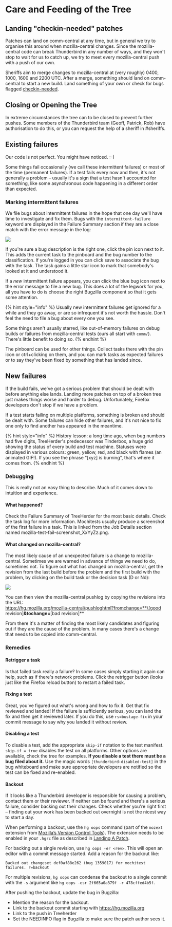# Care and Feeding of the Tree

## Landing "checkin-needed" patches

Patches can land on comm-central at any time, but in general we try to organise this around when mozilla-central changes. Since the mozilla-central code can break Thunderbird in any number of ways, and they won't stop to wait for us to catch up, we try to meet every mozilla-central push with a push of our own.

Sheriffs aim to merge changes to mozilla-central at \(very roughly\) 0400, 1000, 1600 and 2200 UTC. After a merge, something should land on comm-central to start a new build. Land something of your own or check for bugs flagged [checkin-needed](https://bugzilla.mozilla.org/buglist.cgi?keywords=checkin-needed-tb).

## Closing or Opening the Tree

In extreme circumstances the tree can to be closed to prevent further pushes. Some members of the Thunderbird team \(Geoff, Patrick, Rob\) have authorisation to do this, or you can request the help of a sheriff in \#sheriffs.

## Existing failures

Our code is not perfect. You might have noticed. :-\)

Some things fail occasionally \(we call these intermittent failures\) or most of the time \(permanent failures\). If a test fails every now and then, it's not generally a problem – usually it's a sign that a test hasn't accounted for something, like some asynchronous code happening in a different order than expected.

### Marking intermittent failures

We file bugs about intermittent failures in the hope that one day we'll have time to investigate and fix them. Bugs with the `intermittent-failure` keyword are displayed in the Failure Summary section if they are a close match with the error message in the log:

![](../../.gitbook/assets/failure-summary.png)

If you're sure a bug description is the right one, click the pin icon next to it. This adds the current task to the pinboard and the bug number to the classification. If you're logged in you can click save to associate the bug with the task. The task gains a little star icon to mark that somebody's looked at it and understood it.

If a _new_ intermittent failure appears, you can click the blue bug icon next to the error message to file a new bug. This does a lot of the legwork for you, all you have to do is choose the right Bugzilla component so that it gets some attention.

{% hint style="info" %}
Usually new intermittent failures get ignored for a while and they go away, or are so infrequent it's not worth the hassle. Don't feel the need to file a bug about every one you see.

Some things aren't usually starred, like out-of-memory failures on debug builds or failures from mozilla-central tests \(ours all start with `comm/`\). There's little benefit to doing so.
{% endhint %}

The pinboard can be used for other things. Collect tasks there with the pin icon or ctrl+clicking on them, and you can mark tasks as expected failures or to say they've been fixed by something that has landed since.

## New failures

If the build fails, we've got a serious problem that should be dealt with before anything else lands. Landing more patches on top of a broken tree just makes things worse and harder to debug. Unfortunately, Firefox developers don't stop if we have a problem.

If a test starts failing on multiple platforms, something is broken and should be dealt with. Some failures can hide other failures, and it's not nice to fix one only to find another has appeared in the meantime.

{% hint style="info" %}
History lesson: a long time ago, when bug numbers had five digits, TreeHerder's predecessor was Tinderbox, a huge grid showing the status of every build and test machine. Statuses were displayed in various colours: green, yellow, red, and black with flames \(an animated GIF!\). If you see the phrase "\[xyz\] is burning", that's where it comes from.
{% endhint %}

### Debugging

This is really not an easy thing to describe. Much of it comes down to intuition and experience.

#### What happened?

Check the Failure Summary of TreeHerder for the most basic details. Check the task log for more information. Mochitests usually produce a screenshot of the first failure in a task. This is linked from the Job Details section named mozilla-test-fail-screenshot\_XxYyZz.png.

#### What changed on mozilla-central?

The most likely cause of an unexpected failure is a change to mozilla-central. Sometimes we are warned in advance of things we need to do, sometimes not. To figure out what has changed on mozilla-central, get the revision from the last build before the problem and the first build with the problem, by clicking on the build task or the decision task \(D or Nd\):

![](../../.gitbook/assets/build-details.svg.png)

You can then view the mozilla-central pushlog by copying the revisions into the URL:  
https://hg.mozilla.org/mozilla-central/pushloghtml?fromchange=**\[good revision\]**&tochange=**\[bad revision\]**

From there it's a matter of finding the most likely candidates and figuring out if they are the cause of the problem. In many cases there's a change that needs to be copied into comm-central.

### Remedies

#### Retrigger a task

Is that failed task really a failure? In some cases simply starting it again can help, such as if there's network problems. Click the retrigger button \(looks just like the Firefox reload button\) to restart a failed task.

#### Fixing a test

Great, you've figured out what's wrong and how to fix it. Get that fix reviewed and landed! If the failure is sufficiently serious, you can land the fix and then get it reviewed later. If you do this, use `rs=bustage-fix` in your commit message to say why you landed it without review.

#### Disabling a test

To disable a test, add the appropriate `skip-if` notation to the test manifest. `skip-if = true` disables the test on all platforms. Other options are available, check the tree for examples. **If you disable a test there must be a bug filed about it.** Use the magic words `[thunderbird-disabled-test]` in the bug whiteboard and make sure appropriate developers are notified so the test can be fixed and re-enabled.

#### Backout

If it looks like a Thunderbird developer is responsible for causing a problem, contact them or their reviewer. If neither can be found and there's a serious failure, consider backing out their changes. Check whether you're right first – finding out your work has been backed out overnight is not the nicest way to start a day.

When performing a backout, use the `hg oops` command (part of the `mozext` extension from [Mozilla’s Version Control Tools](https://mozilla-version-control-tools.readthedocs.io)). The extension needs to be enabled in your `.hgrc` file as described in [Landing A Patch](landing-a-patch.md).

For backing out a single revision, use `hg oops -er <rev>`. This will open an editor with a commit message started. Add a reason for the backout like:
````text
Backed out changeset def0af88e262 (bug 1359017) for mochitest failures. r=backout
````

For multiple revisions, `hg oops` can condense the backout to a single commit with the `-s` argument like `hg oops -esr 2f665a0a379f -r 478cffed4b5f`.

After pushing the backout, update the bug in Bugzilla:
* Mention the reason for the backout.
* Link to the backout commit starting with https://hg.mozilla.org
* Link to the push in Treeherder
* Set the NEEDINFO flag in Bugzilla to make sure the patch author sees it. 
